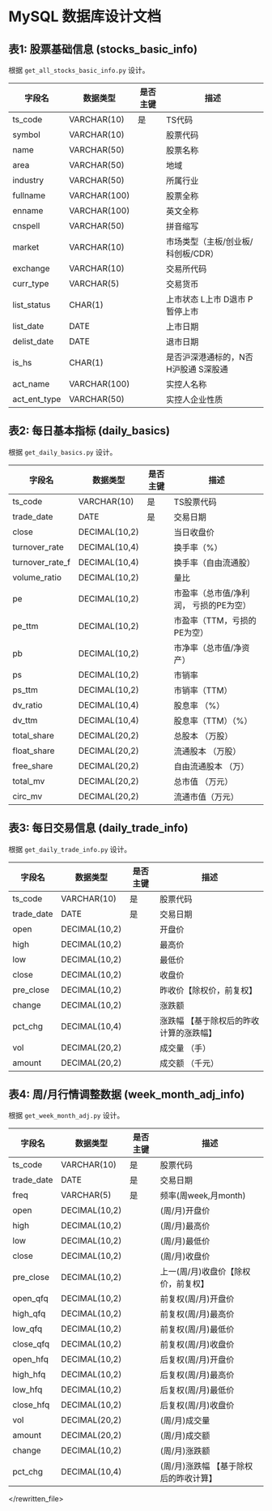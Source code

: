 # MySQL 数据库设计文档

## 表1: 股票基础信息 (stocks_basic_info)

根据 `get_all_stocks_basic_info.py` 设计。

| 字段名         | 数据类型    | 是否主键 | 描述                     |
| -------------- | ----------- | -------- | ------------------------ |
| ts_code        | VARCHAR(10) | 是       | TS代码                   |
| symbol         | VARCHAR(10) |          | 股票代码                 |
| name           | VARCHAR(50) |          | 股票名称                 |
| area           | VARCHAR(50) |          | 地域                     |
| industry       | VARCHAR(50) |          | 所属行业                 |
| fullname       | VARCHAR(100)|          | 股票全称                 |
| enname         | VARCHAR(100)|          | 英文全称                 |
| cnspell        | VARCHAR(50) |          | 拼音缩写                 |
| market         | VARCHAR(10) |          | 市场类型（主板/创业板/科创板/CDR） |
| exchange       | VARCHAR(10) |          | 交易所代码               |
| curr_type      | VARCHAR(5)  |          | 交易货币                 |
| list_status    | CHAR(1)     |          | 上市状态 L上市 D退市 P暂停上市 |
| list_date      | DATE        |          | 上市日期                 |
| delist_date    | DATE        |          | 退市日期                 |
| is_hs          | CHAR(1)     |          | 是否沪深港通标的，N否 H沪股通 S深股通 |
| act_name       | VARCHAR(100)|          | 实控人名称               |
| act_ent_type   | VARCHAR(50) |          | 实控人企业性质           |

## 表2: 每日基本指标 (daily_basics)

根据 `get_daily_basics.py` 设计。

| 字段名            | 数据类型       | 是否主键 | 描述                                  |
| ----------------- | -------------- | -------- | ------------------------------------- |
| ts_code           | VARCHAR(10)    | 是       | TS股票代码                              |
| trade_date        | DATE           | 是       | 交易日期                                |
| close             | DECIMAL(10,2)  |          | 当日收盘价                              |
| turnover_rate     | DECIMAL(10,4)  |          | 换手率（%）                             |
| turnover_rate_f   | DECIMAL(10,4)  |          | 换手率（自由流通股）                    |
| volume_ratio      | DECIMAL(10,2)  |          | 量比                                  |
| pe                | DECIMAL(10,2)  |          | 市盈率（总市值/净利润， 亏损的PE为空）      |
| pe_ttm            | DECIMAL(10,2)  |          | 市盈率（TTM，亏损的PE为空）             |
| pb                | DECIMAL(10,2)  |          | 市净率（总市值/净资产）                   |
| ps                | DECIMAL(10,2)  |          | 市销率                                  |
| ps_ttm            | DECIMAL(10,2)  |          | 市销率（TTM）                           |
| dv_ratio          | DECIMAL(10,4)  |          | 股息率 （%）                            |
| dv_ttm            | DECIMAL(10,4)  |          | 股息率（TTM）（%）                      |
| total_share       | DECIMAL(20,2)  |          | 总股本 （万股）                         |
| float_share       | DECIMAL(20,2)  |          | 流通股本 （万股）                         |
| free_share        | DECIMAL(20,2)  |          | 自由流通股本 （万）                     |
| total_mv          | DECIMAL(20,2)  |          | 总市值 （万元）                         |
| circ_mv           | DECIMAL(20,2)  |          | 流通市值（万元）                        |

## 表3: 每日交易信息 (daily_trade_info)

根据 `get_daily_trade_info.py` 设计。

| 字段名     | 数据类型      | 是否主键 | 描述                                       |
| ---------- | ------------- | -------- | ------------------------------------------ |
| ts_code    | VARCHAR(10)   | 是       | 股票代码                                   |
| trade_date | DATE          | 是       | 交易日期                                   |
| open       | DECIMAL(10,2) |          | 开盘价                                     |
| high       | DECIMAL(10,2) |          | 最高价                                     |
| low        | DECIMAL(10,2) |          | 最低价                                     |
| close      | DECIMAL(10,2) |          | 收盘价                                     |
| pre_close  | DECIMAL(10,2) |          | 昨收价【除权价，前复权】                     |
| change     | DECIMAL(10,2) |          | 涨跌额                                     |
| pct_chg    | DECIMAL(10,4) |          | 涨跌幅 【基于除权后的昨收计算的涨跌幅】        |
| vol        | DECIMAL(20,2) |          | 成交量 （手）                              |
| amount     | DECIMAL(20,2) |          | 成交额 （千元）                            |

## 表4: 周/月行情调整数据 (week_month_adj_info)

根据 `get_week_month_adj.py` 设计。

| 字段名     | 数据类型      | 是否主键 | 描述                                  |
| ---------- | ------------- | -------- | ------------------------------------- |
| ts_code    | VARCHAR(10)   | 是       | 股票代码                              |
| trade_date | DATE          | 是       | 交易日期                              |
| freq       | VARCHAR(5)    | 是       | 频率(周week,月month)                   |
| open       | DECIMAL(10,2) |          | (周/月)开盘价                         |
| high       | DECIMAL(10,2) |          | (周/月)最高价                         |
| low        | DECIMAL(10,2) |          | (周/月)最低价                         |
| close      | DECIMAL(10,2) |          | (周/月)收盘价                         |
| pre_close  | DECIMAL(10,2) |          | 上一(周/月)收盘价【除权价，前复权】     |
| open_qfq   | DECIMAL(10,2) |          | 前复权(周/月)开盘价                   |
| high_qfq   | DECIMAL(10,2) |          | 前复权(周/月)最高价                   |
| low_qfq    | DECIMAL(10,2) |          | 前复权(周/月)最低价                   |
| close_qfq  | DECIMAL(10,2) |          | 前复权(周/月)收盘价                   |
| open_hfq   | DECIMAL(10,2) |          | 后复权(周/月)开盘价                   |
| high_hfq   | DECIMAL(10,2) |          | 后复权(周/月)最高价                   |
| low_hfq    | DECIMAL(10,2) |          | 后复权(周/月)最低价                   |
| close_hfq  | DECIMAL(10,2) |          | 后复权(周/月)收盘价                   |
| vol        | DECIMAL(20,2) |          | (周/月)成交量                         |
| amount     | DECIMAL(20,2) |          | (周/月)成交额                         |
| change     | DECIMAL(10,2) |          | (周/月)涨跌额                         |
| pct_chg    | DECIMAL(10,4) |          | (周/月)涨跌幅 【基于除权后的昨收计算】  |

</rewritten_file> 